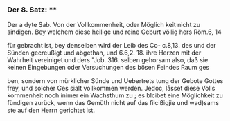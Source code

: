 <!-- Seite: 33; content-0052.xml -->

### Der 8. Satz: **


Der a dyte Sab. Von der Vollkommenheit, oder Möglich
keit nicht zu sindigen. Bey welchem diese heilige und reine Geburt völlig hers
Röm.6, 14

für gebracht ist, bey denselben wird der Leib des Co- c.8,13. des und der Sünden
gecreußigt und abgethan, und 6.6,2. 18. ihre Herzen mit der Wahrheit vereiniget
und ders "Job. 316. selben gehorsam also, daß sie keinen Eingebungen oder
Versuchungen des bösen Feindes Raum ges

<!-- Seite 34; content-0052.xml -->

ben, sondern von mürklicher Sünde und Uebertrets tung der Gebote Gottes frey,
und solcher Ges sialt vollkommen werden. Jedoc, låsset diese Volls kornmenheit
noch inimer ein Wachsthum zu ; es blcibet eine Möglichkeit zu fündigen zurück,
wenn das Gemüth nicht auf das filcißigjie und wad)sams ste auf den Herrn
gerichtet ist.
